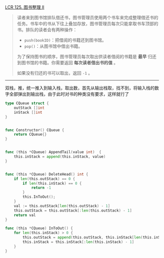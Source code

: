 [LCR 125. 图书整理 II](https://leetcode.cn/problems/yong-liang-ge-zhan-shi-xian-dui-lie-lcof/)

> 读者来到图书馆排队借还书，图书管理员使用两个书车来完成整理借还书的任务。书车中的书从下往上叠加存放，图书管理员每次只能拿取书车顶部的书。排队的读者会有两种操作：
>
> - `push(bookID)`：把借阅的书籍还到图书馆。
> - `pop()`：从图书馆中借出书籍。
>
> 为了保持图书的顺序，图书管理员每次取出供读者借阅的书籍是 **最早** 归还到图书馆的书籍。你需要返回 **每次读者借出书的值** 。
>
> 如果没有归还的书可以取出，返回 `-1` 。

---

双栈，推，统一推入到输入栈，取出数，首先从输出栈取，找不到，将输入栈的数字全部弹出到输出栈，由于此时对书的种类没有要求，这样就行了

```go
type CQueue struct {
    outStack []int
    inStack []int
}


func Constructor() CQueue {
    return CQueue{}
}


func (this *CQueue) AppendTail(value int)  {
    this.inStack = append(this.inStack, value)
}


func (this *CQueue) DeleteHead() int {
    if len(this.outStack) == 0 {
        if len(this.inStack) == 0 {
            return -1
        }
        this.InToOut();
    }
    val := this.outStack[len(this.outStack) - 1]
    this.outStack = this.outStack[:len(this.outStack) - 1]
    return val
}

func (this *CQueue) InToOut() {
    for len(this.inStack) > 0 {
        this.outStack = append(this.outStack, this.inStack[len(this.inStack) - 1])
        this.inStack = this.inStack[:len(this.inStack) - 1]
    }
}
```

